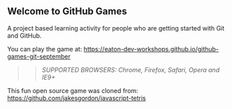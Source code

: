 ## Welcome to GitHub Games

A project based learning activity for people who are getting started with Git and GitHub.

You can play the game at: https://eaton-dev-workshops.github.io/github-games-git-september

>> _*SUPPORTED BROWSERS*: Chrome, Firefox, Safari, Opera and IE9+_

This fun open source game was cloned from: https://github.com/jakesgordon/javascript-tetris
